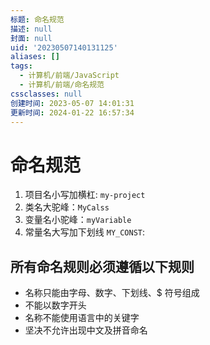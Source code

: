 ```yaml
---
标题: 命名规范
描述: null
封面: null
uid: '20230507140131125'
aliases: []
tags:
  - 计算机/前端/JavaScript
  - 计算机/前端/命名规范
cssclasses: null
创建时间: 2023-05-07 14:01:31
更新时间: 2024-01-22 16:57:34
---
```


# 命名规范

1. 项目名小写加横杠: `my-project`
2. 类名大驼峰：`MyCalss`
3. 变量名小驼峰：`myVariable`
4. 常量名大写加下划线 `MY_CONST`:

## 所有命名规则必须遵循以下规则

- 名称只能由字母、数字、下划线、$ 符号组成
- 不能以数字开头
- 名称不能使用语言中的关键字
- 坚决不允许出现中文及拼音命名
